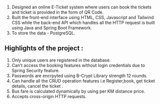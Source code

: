 1. Designed an online E-Ticket system where users can book the tickets and ticket is provided in the form of QR Code.
2. Built the front-end interface using HTML, CSS, Javascript and Tailwind CSS while the back-end API which handles all the HTTP request is built using Java and Spring Boot Framework.
3. To store the data - PostgreSQL.


Highlights of the project :
--------------------------------
1. Only unique users are registered in the database.
2. Can't access the booking features without login credentials due to Spring Security feature.
3. Passwords are encrpyted using B-Crypt Library strength 12 rounds.
4. Can handle all the CRUD operation features i.e Register,book, get ticket details, cancel the ticket .
5. Bus fare is calculated dynamically by using per KM distance price.
6. Accepts cross-origin HTTP requests.
